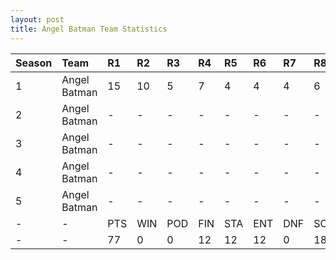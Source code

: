 ```yaml
---
layout: post 
title: Angel Batman Team Statistics
--- 
```


| Season   | Team         | R1   | R2   | R3   | R4   | R5   | R6   | R7   | R8   | R9   | R10   | R11   | R12   | Pts   | Pos   |
|:---------|:-------------|:-----|:-----|:-----|:-----|:-----|:-----|:-----|:-----|:-----|:------|:------|:------|:------|:------|
| 1        | Angel Batman | 15   | 10   | 5    | 7    | 4    | 4    | 4    | 6    | 8    | 8     | 9     | 4     | 77    | 5     |
| 2        | Angel Batman | -    | -    | -    | -    | -    | -    | -    | -    | -    | -     | -     | -     | -     | -     |
| 3        | Angel Batman | -    | -    | -    | -    | -    | -    | -    | -    | -    | -     | -     | -     | -     | -     |
| 4        | Angel Batman | -    | -    | -    | -    | -    | -    | -    | -    | -    | -     | -     | -     | -     | -     |
| 5        | Angel Batman | -    | -    | -    | -    | -    | -    | -    | -    | -    | -     | -     | -     | -     | -     |
| -        | -            | PTS  | WIN  | POD  | FIN  | STA  | ENT  | DNF  | SOP  | DNQ  | %Fin  | PPR   | BST   | CHA   | RNK   |
| -        | -            | 77   | 0    | 0    | 12   | 12   | 12   | 0    | 18   | 0    | 100   | 6.42  | 4     | 0     | 14    |